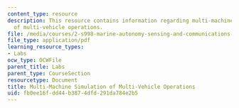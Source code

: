 ```yaml
---
content_type: resource
description: This resource contains information regarding multi-machine simulation
  of multi-vehicle operations.
file: /media/courses/2-s998-marine-autonomy-sensing-and-communications-spring-2012/fb0ee16fdd44b3874dfd291da784e2b5_MIT2_S998S12_Lab08.pdf
file_type: application/pdf
learning_resource_types:
- Labs
ocw_type: OCWFile
parent_title: Labs
parent_type: CourseSection
resourcetype: Document
title: Multi-Machine Simulation of Multi-Vehicle Operations
uid: fb0ee16f-dd44-b387-4dfd-291da784e2b5
---
```

